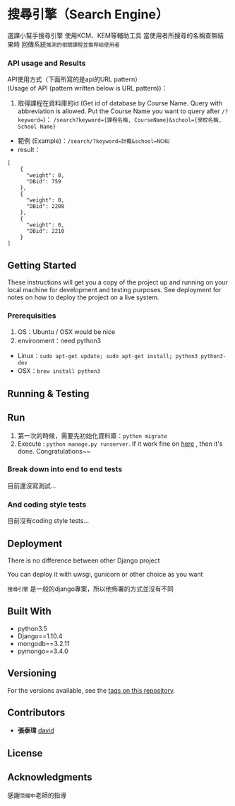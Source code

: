# 搜尋引擎（Search Engine）

選課小幫手搜尋引擎
使用KCM、KEM等輔助工具
當使用者所搜尋的名稱查無結果時
回傳系統`推測的相關課程並推荐給使用者`

### API usage and Results

API使用方式（下面所寫的是api的URL pattern）  
(Usage of API (pattern written below is URL pattern))：

1. 取得課程在資料庫的id (Get id of database by Course Name. Query with abbreviation is allowed. Put the Course Name you want to query after `/?keyword=`)： `/search?keyword={課程名稱, CourseName}&school={學校名稱, School Name}`
  * 範例 (Example)：`/search/?keyword=計概&school=NCHU`
  * result：
  ```
  [
      {
        "weight": 0,
        "DBid": 759
      },
      {
        "weight": 0,
        "DBid": 2208
      },
      {
        "weight": 0,
        "DBid": 2210
      }
  ]
  ```

## Getting Started

These instructions will get you a copy of the project up and running on your local machine for development and testing purposes. See deployment for notes on how to deploy the project on a live system.

### Prerequisities

1. OS：Ubuntu / OSX would be nice
2. environment：need python3
  * Linux：`sudo apt-get update; sudo apt-get install; python3 python3-dev`
  * OSX：`brew install python3`

<!-- ### Installing

1. `git clone https://github.com/Stufinite/time2eat.git`
2. 使用虛擬環境：
  1. 創建一個虛擬環境：`virtualenv venv`
  2. 啟動方法
    1. for Linux：`. venv/bin/activate`
    2. for Windows：`venv\Scripts\activate`
3. `pip install -r requirements.txt` -->

## Running & Testing

## Run

1. 第一次的時候，需要先初始化資料庫：`python migrate`
2. Execute : `python manage.py runserver`. If it work fine on [here](127.0.0.1:8000) , then it's done. Congratulations~~

### Break down into end to end tests

目前還沒寫測試...

### And coding style tests

目前沒有coding style tests...

## Deployment

There is no difference between other Django project

You can deploy it with uwsgi, gunicorn or other choice as you want

`搜尋引擎` 是一般的django專案，所以他佈署的方式並沒有不同

## Built With

* python3.5
* Django==1.10.4
* mongodb==3.2.11
* pymongo==3.4.0


## Versioning

For the versions available, see the [tags on this repository](https://github.com/david30907d/KCM/releases).

## Contributors

* **張泰瑋** [david](https://github.com/david30907d)

## License

## Acknowledgments
感謝`范耀中`老師的指導
